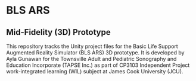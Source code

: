 # BLS ARS

## Mid-Fidelity (3D) Prototype

This repository tracks the Unity project files for the Basic Life Support Augmented Reality Simulator (BLS ARS) 3D prototype. It is developed by Ayla Gunawan for the Townsville Adult and Pediatric Sonography and Education Incorporate (TAPSE Inc.) as part of CP3103 Independent Project work-integrated learning (WIL) subject at James Cook University (JCU).
